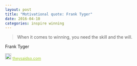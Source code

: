 ```yaml
---
layout: post
title: "Motivational quote: Frank Tyger"
date: 2016-04-10
categories: inspire winning
---
```

> When it comes to winning, you need the skill and the will.

Frank Tyger

<span style="z-index:50;font-size:0.9em;"><img src="https://theysaidso.com/branding/theysaidso.png" height="20" width="20" alt="theysaidso.com"/><a href="https://theysaidso.com" title="Powered by quotes from theysaidso.com" style="color: #9fcc25; margin-left: 4px; vertical-align: middle;">theysaidso.com</a></span>
